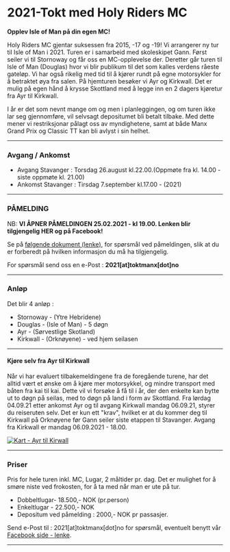 # 2021-Tokt med Holy Riders MC

**Opplev Isle of Man på din egen MC!**

Holy Riders MC gjentar suksessen fra 2015, -17 og -19! Vi arrangerer ny tur til Isle of Man i 2021. Turen er i samarbeid med skoleskipet Gann. Først seiler vi til Stornoway og får oss en MC-opplevelse der. Deretter går turen til Isle of Man (Douglas) hvor vi blir publikum til det som kalles verdens råeste gateløp. Vi har også rikelig med tid til å kjører rundt på egne motorsykler for å betraktet øya fra salen. På hjemturen besøker vi Ayr og Kirkwall. Det er mulig på egen hånd å krysse Skottland med å legge inn en 2 dagers kjøretur fra Ayr til Kirkwall.

I år er det som nevnt mange om og men i planleggingen, og om turen ikke lar seg gjennomføre, vil selvsagt depositumet bli betalt tilbake. Med dette mener vi restriksjonar pålagt oss av myndighetene, samt at både Manx Grand Prix og Classic TT kan bli avlyst i sin helhet.

---

### Avgang / Ankomst
- Avgang Stavanger : Torsdag 26.august kl.22.00.(Oppmøte fra kl. 14.00 - siste oppmøte kl. 21.00)
- Ankomst Stavanger : Tirsdag 7.september kl.17.00 - (2021)

---

### PÅMELDING

NB: **VI ÅPNER PÅMELDINGEN 25.02.2021 - kl 19.00. Lenken blir tilgjengelig HER og på Facebook!**

Se på [følgende dokument (lenke)](/iom2021-paamelding.pdf), for spørsmål ved påmeldingen, slik at du er forberedt på hvilken informasjon du må ha tilgjengelig.

For spørsmål send oss en e-Post : **2021[at]toktmanx[dot]no**

---

### **Anløp**

Det blir 4 anløp :

- Stornoway - (Ytre Hebridene)
- Douglas - (Isle of Man) - 5 døgn
- Ayr - (Sørvestlige Skotland)
- Kirkwall - (Orknøyene) - ved hjem seilasen

---

#### **Kjøre selv fra Ayr til Kirkwall**

Når vi har evaluert tilbakemeldingene fra de foregående turene, har det alltid vært et ønske om å kjøre mer motorsykkel, og mindre transport med båten fra kai til kai. Dette vil vi forsøke å få til i år, der den enkelte kan bytte ut to døgn på seilas, med to døgn på land i form av Skottland. Fra lørdag 04.09.21 etter ankomst Ayr og til avgang Kirkwall mandag 06.09.21, styrer du reiseruten selv. Det er kun ett "krav", hvilket er at du kommer deg til Kirkwall på Orknøyene før Gann seiler siste etappen til Stavanger. Avgang fra Kirkwall er mandag 06.09.2021 - 18.00.

[<img class="img-responsive" style="max-width: 40%;" src="/img/ayr_kirkwall.png" alt="Kart - Ayr til Kirwall"/>](https://www.google.com/maps/d/edit?mid=11N4Sb97zYOtMACnmGntIFPf06-JwUSEo&usp=sharing)

---

### **Priser**

Pris for hele turen inkl. MC, Lugar, 2 måltider pr. dag. Det er mulighet for å smøre niste ved frokosten, for å ta med når man er ute på tur.

- Dobbeltlugar- 18.500,- NOK (pr.person)
- Enkeltlugar - 22.500,- NOK
- Depositum ved påmelding : 2000,- NOK pr passasjer.

Send e-Post til : 2021[at]toktmanx[dot]no for spørsmål, eventuelt benytt vår [Facebook side - lenke](https://www.facebook.com/gannhrmc/).

---

